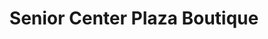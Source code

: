 ---
title: "Senior Center Plaza Boutique"
url: /shelbyville/senior-center-plaza-boutique/
shop: Gebrauchtwaren
---